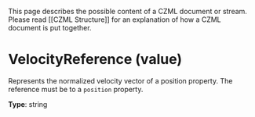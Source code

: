 This page describes the possible content of a CZML document or stream. Please read [[CZML Structure]] for an explanation of how a CZML document is put together.

# VelocityReference (value)

Represents the normalized velocity vector of a position property. The reference must be to a `position` property.

**Type**: string

